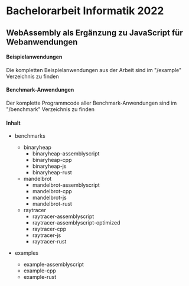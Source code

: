 # Bachelorarbeit Informatik 2022
## WebAssembly als Ergänzung zu JavaScript für Webanwendungen



#### Beispielanwendungen

Die kompletten Beispielanwendungen aus der Arbeit sind im "/example" Verzeichnis zu finden



#### Benchmark-Anwendungen

Der komplette Programmcode aller Benchmark-Anwendungen sind im "/benchmark" Verzeichnis zu finden



#### Inhalt

- benchmarks
  - binaryheap
    - binaryheap-assemblyscript
    - binaryheap-cpp
    - binaryheap-js
    - binaryheap-rust
  - mandelbrot
    - mandelbrot-assemblyscript
    - mandelbrot-cpp
    - mandelbrot-js
    - mandelbrot-rust
  - raytracer
    - raytracer-assemblyscript
    - raytracer-assemblyscript-optimized
    - raytracer-cpp
    - raytracer-js
    - raytracer-rust

- examples
  - example-assemblyscript
  - example-cpp
  - example-rust

